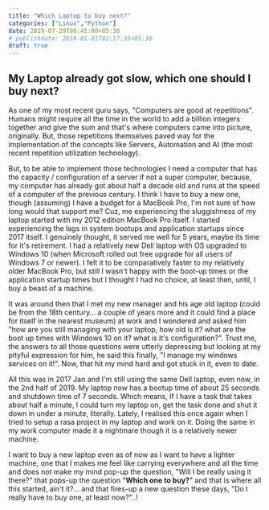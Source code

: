 ```yaml
---
title: "Which Laptop to buy next?"
categories: ["Linux","Python"]
date: 2019-07-29T06:41:00+05:30
# publishdate: 2019-01-01T02:17:36+05:30
draft: true
---
```


## My Laptop already got slow, which one should I buy next?

As one of my most recent guru says, "Computers are good at repetitions". Humans might require all the time in the world to add a billion integers together and give the sum and that's where computers came into picture, originally. But, those repetitions themselves paved way for the implementation of the concepts like Servers, Automation and AI (the most recent repetition utilization technology).

But, to be able to implement those technologies I need a computer that has the capacity / configuration of a server if not a super computer, because, my computer has already got about half a decade old and runs at the speed of a computer of the previous century. I think I have to buy a new one, though (assuming) I have a budget for a MacBook Pro, I'm not sure of how long would that support me? Cuz, me experiencing the sluggishness of my laptop started with my 2012 edition MacBook Pro itself. I started experiencing the lags in system bootups and application startups since 2017 itself. I genuinely thought, it served me well for 5 years, maybe its time for it's retirement. I had a relatively new Dell laptop with OS upgraded to Windows 10 (when Microsoft rolled out free upgrade for all users of Windows 7 or newer). I felt it to be comparatively faster to my relatively older MacBook Pro, but still I wasn't happy with the boot-up times or the application startup times but I thought I had no choice, at least then, until, I buy a beast of a machine.

It was around then that I met my new manager and his age old laptop (could be from the 18th century... a couple of years more and it could find a place for itself in the nearest museum) at work and I wondered and asked him "how are you still managing with your laptop, how old is it? what are the boot up times with Windows 10 on it? what is it's configuration?". Trust me, the answers to all those questions were utterly depressing but looking at my pityful expression for him, he said this finally, "I manage my windows services on it!". Now, that hit my mind hard and got stuck in it, even to date.

All this was in 2017 Jan and I'm still using the same Dell laptop, even now, in the 2nd half of 2019. My laptop now has a bootup time of about 25 seconds and shutdown time of 7 seconds. Which means, If I have a task that takes about half a minute, I could turn my laptop on, get the task done and shut it down in under a minute, literally. Lately, I realised this once again when I tried to setup a rasa project in my laptop and work on it. Doing the same in my work computer made it a nightmare though it is a relatively newer machine.



I want to buy a new laptop even as of now as I want to have a lighter machine, one that I makes me feel like carrying everywhere and all the time and does not make my mind pop-up the question, "Will I be really using it there?" that pops-up the question "**Which one to buy?**" and that is where all this started, ain't it?... and that fires-up a new question these days, "Do I really have to buy one, at least now?"..!
